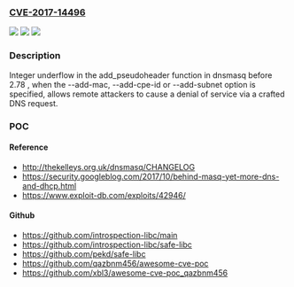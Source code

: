 ### [CVE-2017-14496](https://cve.mitre.org/cgi-bin/cvename.cgi?name=CVE-2017-14496)
![](https://img.shields.io/static/v1?label=Product&message=n%2Fa&color=blue)
![](https://img.shields.io/static/v1?label=Version&message=n%2Fa&color=blue)
![](https://img.shields.io/static/v1?label=Vulnerability&message=n%2Fa&color=brighgreen)

### Description

Integer underflow in the add_pseudoheader function in dnsmasq before 2.78 , when the --add-mac, --add-cpe-id or --add-subnet option is specified, allows remote attackers to cause a denial of service via a crafted DNS request.

### POC

#### Reference
- http://thekelleys.org.uk/dnsmasq/CHANGELOG
- https://security.googleblog.com/2017/10/behind-masq-yet-more-dns-and-dhcp.html
- https://www.exploit-db.com/exploits/42946/

#### Github
- https://github.com/introspection-libc/main
- https://github.com/introspection-libc/safe-libc
- https://github.com/pekd/safe-libc
- https://github.com/qazbnm456/awesome-cve-poc
- https://github.com/xbl3/awesome-cve-poc_qazbnm456

